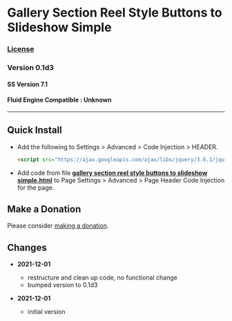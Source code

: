 # Gallery Section Reel Style Buttons to Slideshow Simple

### [License][99]

### Version 0.1d3

#### SS Version 7.1

#### Fluid Engine Compatible : Unknown

---

## Quick Install

* Add the following to Settings > Advanced > Code Injection > HEADER.
  
  ```html
  <script src="https://ajax.googleapis.com/ajax/libs/jquery/3.6.1/jquery.min.js"></script>
  ```
  
* Add code from file
  **[gallery section reel style buttons to slideshow simple.html](gallery%20section%20reel%20style%20buttons%20to%20slideshow%20simple.html#L1)**
  to Page Settings > Advanced > Page Header Code Injection for the page.

## Make a Donation

Please consider
[making a donation](https://github.com/tomsWebConsulting/twcsl#make-a-donation).

## Changes

<!-- * **2021-11-15**

  * fix for description layout issue when categories are set to side for Brine
  * bumped version to 0.3d0
  -->
* **2021-12-01**

  * restructure and clean up code, no functional change
  * bumped version to 0.1d3
  
* **2021-12-01**

  * initial version

[99]: https://github.com/tomsWebConsulting/twcsl/blob/main/LICENSE.txt#L1
